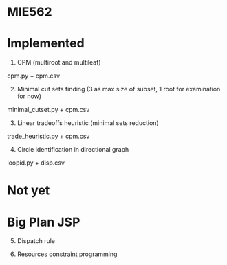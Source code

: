 # MIE562

# Implemented

1. CPM (multiroot and multileaf)

cpm.py + cpm.csv

2. Minimal cut sets finding (3 as max size of subset, 1 root for examination for now)

minimal_cutset.py + cpm.csv

3. Linear tradeoffs heuristic (minimal sets reduction)

trade_heuristic.py + cpm.csv

4. Circle identification in directional graph

loopid.py + disp.csv

# Not yet

# Big Plan JSP

5. Dispatch rule 

6. Resources constraint programming
